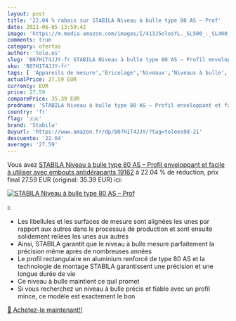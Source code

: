 ```yaml
---
layout: post
title: '22.04 % rabais sur STABILA Niveau à bulle type 80 AS – Prof'
date: 2021-06-05 13:59:42
image: 'https://m.media-amazon.com/images/I/413J5olosYL._SL500_._SL400_.jpg'
comments: true
category: ofertas
author: 'tole.es'
slug: 'B07H1T4JJY-fr STABILA Niveau à bulle type 80 AS – Profil enveloppant et...'
sku: 'B07H1T4JJY-fr'
tags: [ 'Appareils de mesure','Bricolage','Niveaux','Niveaux à bulle','Outillage à main et électroportatif','stabila', ]
actualPrice: 27.59 EUR
currency: EUR
price: 27.59
comparePrice: 35.39 EUR
prodname: 'STABILA Niveau à bulle type 80 AS – Profil enveloppant et facile à utiliser  avec embouts antidérapants  19162'
country: 'fr'
flag: '🇫🇷'
brand: 'Stabila'
buyurl: 'https://www.amazon.fr/dp/B07H1T4JJY/?tag=tolees0d-21'
descuento: '22.04'
average: '27.59'
---
```


Vous avez [STABILA Niveau à bulle type 80 AS – Profil enveloppant et facile à utiliser  avec embouts antidérapants  19162](https://www.amazon.fr/dp/B07H1T4JJY/?tag=tolees0d-21)  à  22.04 % de réduction, prix final  27.59 EUR (original: 35.39 EUR) ici:

[![STABILA Niveau à bulle type 80 AS – Prof](https://m.media-amazon.com/images/I/413J5olosYL._SL500_._SL400_.jpg)](https://www.amazon.fr/dp/B07H1T4JJY/?tag=tolees0d-21)

ℹ️:

- Les libellules et les surfaces de mesure sont alignées les unes par rapport aux autres dans le processus de production et sont ensuite solidement reliées les unes aux autres
- Ainsi, STABILA garantit que le niveau à bulle mesure parfaitement la précision même après de nombreuses années
- Le profil rectangulaire en aluminium renforcé de type 80 AS et la technologie de montage STABILA garantissent une précision et une longue durée de vie
- Ce niveau à bulle maintient ce quil promet
- Si vous recherchez un niveau à bulle précis et fiable avec un profil mince, ce modèle est exactement le bon

[🛒 Achetez-le maintenant!!](https://www.amazon.fr/dp/B07H1T4JJY/?tag=tolees0d-21)
